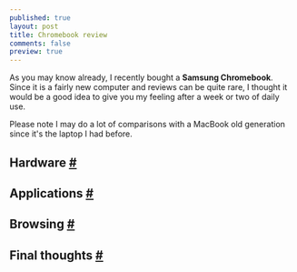```yaml
---
published: true
layout: post
title: Chromebook review
comments: false
preview: true
---
```


<section>
<p>As you may know already, I recently bought a <strong>Samsung Chromebook</strong>. Since it is a fairly new computer and reviews can be quite rare, I thought it would be a good idea to give you my feeling after a week or two of daily use.</p>
<p>Please note I may do a lot of comparisons with a MacBook old generation since it's the laptop I had before.</p>
</section>
<section id="hardware">
<h2>Hardware <a href="#">#</a></h2>
</section>
<section id="applications">
<h2>Applications <a href="#">#</a></h2>
</section>
<section id="browsing">
<h2>Browsing <a href="#">#</a></h2>
</section>
<section id="final-thoughts">
<h2>Final thoughts <a href="#">#</a></h2>
</section>
